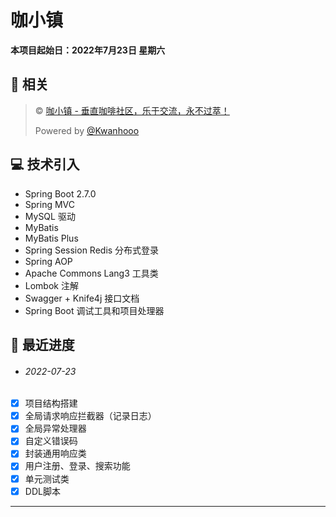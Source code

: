 # 咖小镇

**本项目起始日：2022年7月23日 星期六**

## 📔 相关

> © [咖小镇 - 垂直咖啡社区，乐于交流，永不过萃！](https://town.0xCAFEBABE.cn)
>
> Powered by [@Kwanhooo](https://github.com/Kwanhooo)

## 💻 技术引入

- Spring Boot 2.7.0
- Spring MVC
- MySQL 驱动
- MyBatis
- MyBatis Plus
- Spring Session Redis 分布式登录
- Spring AOP
- Apache Commons Lang3 工具类
- Lombok 注解
- Swagger + Knife4j 接口文档
- Spring Boot 调试工具和项目处理器

## 🏃 最近进度

- ###### 2022-07-23

- [x] 项目结构搭建
- [x] 全局请求响应拦截器（记录日志）
- [x] 全局异常处理器
- [x] 自定义错误码
- [x] 封装通用响应类
- [x] 用户注册、登录、搜索功能
- [x] 单元测试类
- [x] DDL脚本

---